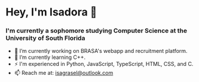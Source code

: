 # Hey, I'm Isadora 👋
### I'm currently a sophomore studying Computer Science at the University of South Florida
- 🔭 I’m currently working on BRASA's webapp and recruitment platform.
- 🌱 I’m currently learning C++.
- ⚡️ I'm experienced in Python, JavaScript, TypeScript, HTML, CSS, and C.
- 📫 Reach me at: isagrasel@outlook.com

<!--
**isadoragrasel/isadoragrasel** is a ✨ _special_ ✨ repository because its `README.md` (this file) appears on your GitHub profile.

Here are some ideas to get you started:

- 🔭 I’m currently working on ...
- 🌱 I’m currently learning ...
- 👯 I’m looking to collaborate on ...
- 🤔 I’m looking for help with ...
- 💬 Ask me about ...
- 📫 How to reach me: ...
- 😄 Pronouns: ...
- ⚡ Fun fact: ...
-->
